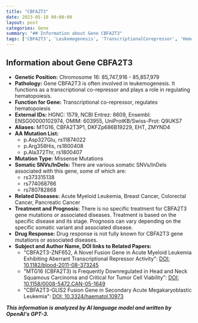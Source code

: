 ```yaml
---
title: "CBFA2T3"
date: 2023-05-10 00:00:00
layout: post
categories: Gene
summary: "## Information about Gene CBFA2T3"
tags: ['CBFA2T3', 'Leukemogenesis', 'TranscriptionalCorepressor', 'Hematopoiesis', 'MissenseMutations', 'SomaticVariants', 'Cancer', 'Prognosis']
---
```


## Information about Gene CBFA2T3

- **Genetic Position:** Chromosome 16: 85,747,916 - 85,857,979 
- **Pathology:** Gene CBFA2T3 is often involved in leukemogenesis. It functions as a transcriptional co-repressor and plays a role in regulating hematopoiesis.
- **Function for Gene:** Transcriptional co-repressor, regulates hematopoiesis
- **External IDs:** HGNC: 1579, NCBI Entrez: 8609, Ensembl: ENSG00000102974, OMIM: 603955, UniProtKB/Swiss-Prot: Q9UKS7
- **Aliases:** MTG16, CBFA2T3P1, DKFZp686B19229, EHT, ZMYND4
- **AA Mutation List:** 
  - p.Asp327Glu, rs11874022
  - p.Arg358His, rs1800408
  - p.Ala372Thr, rs1800407
- **Mutation Type:** Missense Mutations
- **Somatic SNVs/InDels:** There are various somatic SNVs/InDels associated with this gene, some of which are: 
  - rs373315138
  - rs774068766
  - rs780782868
- **Related Diseases:** Acute Myeloid Leukemia, Breast Cancer, Colorectal Cancer, Pancreatic Cancer
- **Treatment and Prognosis:** There is no specific treatment for CBFA2T3 gene mutations or associated diseases. Treatment is based on the specific disease and its stage. Prognosis can vary depending on the specific somatic variant and associated disease.
- **Drug Response:** Drug response is not fully known for CBFA2T3 gene mutations or associated diseases.
- **Subject and Author Name, DOI links to Related Papers:**
  - "CBFA2T3-ZNF652, A Novel Fusion Gene in Acute Myeloid Leukemia Exhibiting Aberrant Transcriptional Repressor Activity": [DOI: 10.1182/blood-2011-08-373245]([Click](https://doi.org/10.1182/blood-2011-08-373245))
  - "MTG16 (CBFA2T3) is Frequently Downregulated in Head and Neck Squamous Carcinoma and Critical for Tumor Cell Viability": [DOI: 10.1158/0008-5472.CAN-05-1649]([Click](https://doi.org/10.1158/0008-5472.CAN-05-1649))
  - "CBFA2T3-GLIS2 Fusion Gene in Secondary Acute Megakaryoblastic Leukemia": [DOI: 10.3324/haematol.10973]([Click](https://doi.org/10.3324/haematol.10973))

**_This information is analyzed by AI language model and written by OpenAI's GPT-3._**
